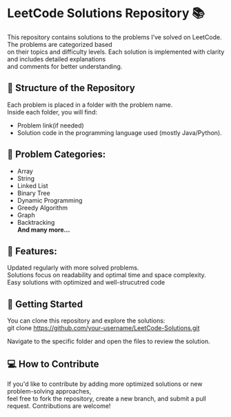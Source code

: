 # LeetCode Solutions Repository 📚
This repository contains solutions to the problems I’ve solved on LeetCode. The problems are categorized based<br/>
on their topics and difficulty levels. Each solution is implemented with clarity and includes detailed explanations <br/>
and comments for better understanding.

## 📌 Structure of the Repository
Each problem is placed in a folder with the problem name.<br/>
Inside each folder, you will find:<br/>
- Problem link(if needed)
- Solution code in the programming language used (mostly Java/Python).
 
## 📝 Problem Categories:<br/>
- Array<br/>
- String<br/>
- Linked List<br/>
- Binary Tree<br/>
- Dynamic Programming<br/>
- Greedy Algorithm<br/>
- Graph<br/>
- Backtracking<br/>
**And many more...** <br/>

## 🌟 Features:
Updated regularly with more solved problems.<br/>
Solutions focus on readability and optimal time and space complexity.<br/>
Easy solutions with optimized and well-strucutred code<br/>

## 🚀 Getting Started
You can clone this repository and explore the solutions:<br/>
git clone https://github.com/your-username/LeetCode-Solutions.git<br/>

Navigate to the specific folder and open the files to review the solution.<br/>

## 💻 How to Contribute
If you'd like to contribute by adding more optimized solutions or new problem-solving approaches, <br/>
feel free to fork the repository, create a new branch, and submit a pull request. Contributions are welcome!

